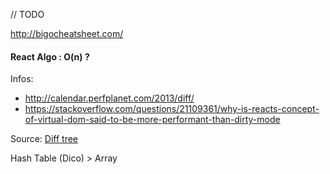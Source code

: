 // TODO

http://bigocheatsheet.com/

#### React Algo : O(n) ?

Infos: 
+ http://calendar.perfplanet.com/2013/diff/
+ https://stackoverflow.com/questions/21109361/why-is-reacts-concept-of-virtual-dom-said-to-be-more-performant-than-dirty-mode

Source:
[Diff tree]


Hash Table (Dico) > Array

[React Algo]: http://calendar.perfplanet.com/2013/diff/
[Diff tree]: https://github.com/Matt-Esch/virtual-dom/blob/master/vtree/diff-props.js



